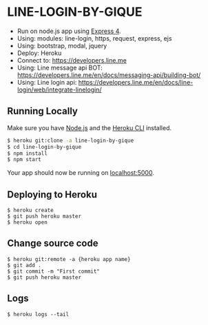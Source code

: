 # LINE-LOGIN-BY-GIQUE
- Run on node.js app using [Express 4](http://expressjs.com/).
- Using: modules: line-login, https, request, express, ejs
- Using: bootstrap, modal, jquery 
- Deploy: Heroku
- Connect to: https://developers.line.me
- Using: Line message api BOT: https://developers.line.me/en/docs/messaging-api/building-bot/
- Using: Line login api: https://developers.line.me/en/docs/line-login/web/integrate-linelogin/

## Running Locally
Make sure you have [Node.js](http://nodejs.org/) and the [Heroku CLI](https://cli.heroku.com/) installed.

```sh
$ heroku git:clone -a line-login-by-gique
$ cd line-login-by-gique
$ npm install
$ npm start
```

Your app should now be running on [localhost:5000](http://localhost:5000/).

## Deploying to Heroku
```
$ heroku create
$ git push heroku master
$ heroku open
```

## Change source code
```
$ heroku git:remote -a {heroku app name}
$ git add .
$ git commit -m "First commit"
$ git push heroku master
```

## Logs
```
$ heroku logs --tail
```